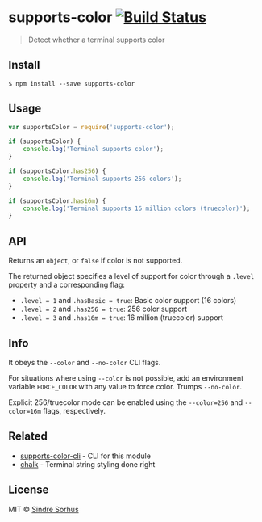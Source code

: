 # supports-color [![Build Status](https://travis-ci.org/chalk/supports-color.svg?branch=master)](https://travis-ci.org/chalk/supports-color)

> Detect whether a terminal supports color

## Install

```
$ npm install --save supports-color
```

## Usage

```js
var supportsColor = require('supports-color');

if (supportsColor) {
	console.log('Terminal supports color');
}

if (supportsColor.has256) {
	console.log('Terminal supports 256 colors');
}

if (supportsColor.has16m) {
	console.log('Terminal supports 16 million colors (truecolor)');
}
```

## API

Returns an `object`, or `false` if color is not supported.

The returned object specifies a level of support for color through a `.level` property and a corresponding flag:

- `.level = 1` and `.hasBasic = true`: Basic color support (16 colors)
- `.level = 2` and `.has256 = true`: 256 color support
- `.level = 3` and `.has16m = true`: 16 million (truecolor) support

## Info

It obeys the `--color` and `--no-color` CLI flags.

For situations where using `--color` is not possible, add an environment variable `FORCE_COLOR` with any value to force
color. Trumps `--no-color`.

Explicit 256/truecolor mode can be enabled using the `--color=256` and `--color=16m` flags, respectively.

## Related

- [supports-color-cli](https://github.com/chalk/supports-color-cli) - CLI for this module
- [chalk](https://github.com/chalk/chalk) - Terminal string styling done right

## License

MIT © [Sindre Sorhus](http://sindresorhus.com)
